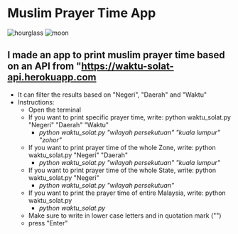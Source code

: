 # Muslim Prayer Time App

![hourglass](https://emojipedia-us.s3.dualstack.us-west-1.amazonaws.com/thumbs/160/sony/336/hourglass-not-done_23f3.png)
![moon](https://emojipedia-us.s3.dualstack.us-west-1.amazonaws.com/thumbs/160/sony/336/crescent-moon_1f319.png)

## I made an app to print muslim prayer time based on an API from "https://waktu-solat-api.herokuapp.com
  - It can filter the results based on "Negeri", "Daerah" and "Waktu"
  - Instructions:
    - Open the terminal
    - If you want to print specific prayer time, write: python waktu_solat.py "Negeri" "Daerah" "Waktu"
      - _python waktu_solat.py "wilayah persekutuan" "kuala lumpur" "zohor"_
    - If you want to print prayer time of the whole Zone, write: python waktu_solat.py "Negeri" "Daerah"
      - _python waktu_solat.py "wilayah persekutuan" "kuala lumpur"_
    - If you want to print prayer time of the whole State, write: python waktu_solat.py "Negeri"
      - _python waktu_solat.py "wilayah persekutuan"_
    - If you want to print the prayer time of entire Malaysia, write: python waktu_solat.py
      - _python waktu_solat.py_
    - Make sure to write in lower case letters and in quotation mark ("")
    - press "Enter"
